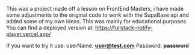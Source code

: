This was a project made off a lesson on FrontEnd Masters, i have made some adjustments to the original code to work with the SupaBase api and added some of my own ideas. This was mainly for educational purposes. You can find a deployed version at: https://fullstack-notify-player.vercel.app/

If you want to try it use:
userName: **user@test.com**
Password: **password**
